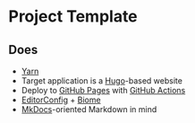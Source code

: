 # Project Template

## Does

- [Yarn](https://yarnpkg.com/)
- Target application is a [Hugo](https://gohugo.io/)-based website
- Deploy to [GitHub Pages](https://pages.github.com/) with [GitHub Actions](https://github.com/features/actions)
- [EditorConfig](https://editorconfig.org/) + [Biome](https://biomejs.dev)
- [MkDocs](https://www.mkdocs.org/)-oriented Markdown in mind
